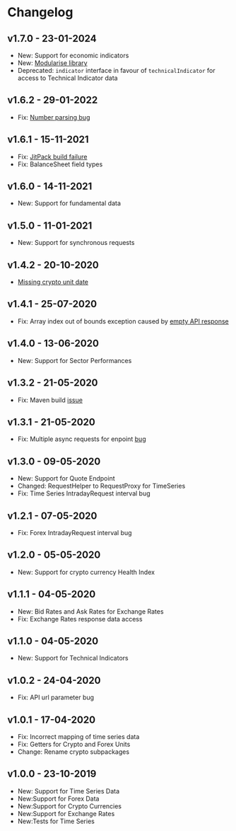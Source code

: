 # Changelog
## v1.7.0 - 23-01-2024
- New: Support for economic indicators 
- New: [Modularise library](https://github.com/crazzyghost/alphavantage-java/pull/26) 
- Deprecated: `indicator` interface in favour of `technicalIndicator` for access to Technical Indicator data
## v1.6.2 - 29-01-2022
- Fix: [Number parsing bug](https://github.com/crazzyghost/alphavantage-java/issues/23) 
## v1.6.1 - 15-11-2021
- Fix: [JitPack build failure](https://jitpack.io/com/github/crazzyghost/alphavantage-java/1.6.0/build.log)
- Fix: BalanceSheet field types

## v1.6.0 - 14-11-2021

- New: Support for fundamental data

## v1.5.0 - 11-01-2021

- New: Support for synchronous requests

## v1.4.2 - 20-10-2020

- [Missing crypto unit date](https://github.com/crazzyghost/alphavantage-java/pull/13) 

## v1.4.1 - 25-07-2020

- Fix: Array index out of bounds exception caused by [empty API response](https://github.com/crazzyghost/alphavantage-java/issues/9)

## v1.4.0 - 13-06-2020

- New: Support for Sector Performances

## v1.3.2 - 21-05-2020

- Fix: Maven build [issue](https://github.com/crazzyghost/alphavantage-java/issues/6)

## v1.3.1 - 21-05-2020

- Fix: Multiple async requests for enpoint [bug](https://github.com/crazzyghost/alphavantage-java/issues/8)

## v1.3.0 - 09-05-2020

- New: Support for Quote Endpoint
- Changed: RequestHelper to RequestProxy for TimeSeries
- Fix: Time Series IntradayRequest interval bug

## v1.2.1 - 07-05-2020

- Fix: Forex IntradayRequest interval bug

## v1.2.0 - 05-05-2020

- New: Support for crypto currency Health Index

## v1.1.1 - 04-05-2020

- New: Bid Rates and Ask Rates for Exchange Rates
- Fix: Exchange Rates response data access

## v1.1.0 - 04-05-2020

- New: Support for Technical Indicators

## v1.0.2 - 24-04-2020

- Fix: API url parameter bug

## v1.0.1 - 17-04-2020

- Fix: Incorrect mapping of time series data
- Fix: Getters for Crypto and Forex Units
- Change: Rename crypto subpackages

## v1.0.0 - 23-10-2019

- New: Support for Time Series Data
- New:Support for Forex Data
- New:Support for Crypto Currencies
- New:Support for Exchange Rates
- New:Tests for Time Series
